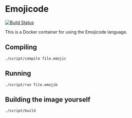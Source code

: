 # Emojicode

[![Build Status](https://travis-ci.org/joeygibson/emojicode.svg?branch=master)](https://travis-ci.org/joeygibson/emojicode)

This is a Docker container for using the Emojicode language.

## Compiling

`./script/compile file.emojic`

## Running

`./script/run file.emojib`

## Building the image yourself

`./script/build`


